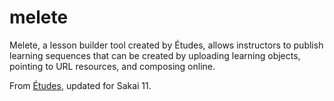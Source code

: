 # melete
Melete, a lesson builder tool created by Études, allows instructors to publish learning sequences that can be created by uploading learning objects, pointing to URL resources, and composing online. 

From [Études](http://etudes.org/help/developers/melete/), updated for Sakai 11.

